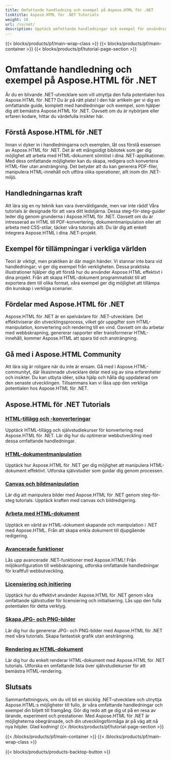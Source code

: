 ```yaml
---
title: Omfattande handledning och exempel på Aspose.HTML för .NET
linktitle: Aspose.HTML för .NET Tutorials
weight: 10
url: /sv/net/
description: Upptäck omfattande handledningar och exempel för användning av Aspose.HTML för .NET. Släpp lös kraften i Aspose.HTML för att förbättra dina .NET-utvecklingsfärdigheter.
---
```


{{< blocks/products/pf/main-wrap-class >}}
{{< blocks/products/pf/main-container >}}
{{< blocks/products/pf/tutorial-page-section >}}

# Omfattande handledning och exempel på Aspose.HTML för .NET


Är du en blivande .NET-utvecklare som vill utnyttja den fulla potentialen hos Aspose.HTML för .NET? Du är på rätt plats! I den här artikeln ger vi dig en omfattande guide, komplett med handledningar och exempel, som hjälper dig att bemästra Aspose.HTML för .NET. Oavsett om du är nybörjare eller erfaren kodare, hittar du värdefulla insikter här.

## Förstå Aspose.HTML för .NET

Innan vi dyker in i handledningarna och exemplen, låt oss förstå essensen av Aspose.HTML för .NET. Det är ett mångsidigt bibliotek som ger dig möjlighet att arbeta med HTML-dokument sömlöst i dina .NET-applikationer. Med dess omfattande möjligheter kan du skapa, redigera och konvertera HTML-filer utan ansträngning. Det betyder att du kan generera PDF-filer, manipulera HTML-innehåll och utföra olika operationer, allt inom din .NET-miljö.

## Handledningarnas kraft

Att lära sig en ny teknik kan vara överväldigande, men var inte rädd! Våra tutorials är designade för att vara ditt ledstjärna. Dessa steg-för-steg-guider leder dig genom grunderna i Aspose.HTML för .NET. Oavsett om du är intresserad av HTML till PDF-konvertering, dokumentmanipulation eller att arbeta med CSS-stilar, täcker våra tutorials allt. Du lär dig att enkelt integrera Aspose.HTML i dina .NET-projekt.

## Exempel för tillämpningar i verkliga världen

Teori är viktigt, men praktiken är där magin händer. Vi stannar inte bara vid handledningar; vi ger dig exempel från verkligheten. Dessa praktiska illustrationer hjälper dig att förstå hur du använder Aspose.HTML effektivt i dina projekt. Från att skapa HTML-dokument programmatiskt till att exportera dem till olika format, våra exempel ger dig möjlighet att tillämpa din kunskap i verkliga scenarier.

## Fördelar med Aspose.HTML för .NET

Aspose.HTML för .NET är en spelväxlare för .NET-utvecklare. Det effektiviserar din utvecklingsprocess, vilket gör uppgifter som HTML-manipulation, konvertering och rendering till en vind. Oavsett om du arbetar med webbskrapning, genererar rapporter eller transformerar HTML-innehåll, kommer Aspose.HTML att spara tid och ansträngning.

## Gå med i Aspose.HTML Community

Att lära sig är roligare när du inte är ensam. Gå med i Aspose.HTML-communityt, där likasinnade utvecklare delar med sig av sina erfarenheter och insikter. Du kan utbyta idéer, söka hjälp och hålla dig uppdaterad om den senaste utvecklingen. Tillsammans kan vi låsa upp den verkliga potentialen hos Aspose.HTML för .NET.

## Aspose.HTML för .NET Tutorials

### [HTML-tillägg och -konverteringar](./html-extensions-and-conversions/)
Upptäck HTML-tillägg och självstudiekurser för konvertering med Aspose.HTML för .NET. Lär dig hur du optimerar webbutveckling med dessa omfattande handledningar.
### [HTML-dokumentmanipulation](./html-document-manipulation/)
Upptäck hur Aspose.HTML för .NET ger dig möjlighet att manipulera HTML-dokument effektivt. Utforska självstudier som guidar dig genom processen.
### [Canvas och bildmanipulation](./canvas-and-image-manipulation/)
Lär dig att manipulera bilder med Aspose.HTML för .NET genom steg-för-steg tutorials. Upptäck kraften med canvas och bildredigering.
### [Arbeta med HTML-dokument](./working-with-html-documents/)
Upptäck en värld av HTML-dokument skapande och manipulation i .NET med Aspose.HTML. Från att skapa enkla dokument till djupgående redigering.
### [Avancerade funktioner](./advanced-features/)
Lås upp avancerade .NET-funktioner med Aspose.HTML! Från miljökonfiguration till webbskrapning, utforska omfattande handledningar för kraftfull webbutveckling.
### [Licensiering och initiering](./licensing-and-initialization/)
Upptäck hur du effektivt använder Aspose.HTML för .NET genom våra omfattande självstudier för licensiering och initialisering. Lås upp den fulla potentialen för detta verktyg.
### [Skapa JPG- och PNG-bilder](./generate-jpg-and-png-images/)
Lär dig hur du genererar JPG- och PNG-bilder med Aspose.HTML för .NET med våra tutorials. Skapa fantastisk grafik utan ansträngning.
### [Rendering av HTML-dokument](./rendering-html-documents/)
Lär dig hur du enkelt renderar HTML-dokument med Aspose.HTML för .NET tutorials. Utforska en omfattande lista över självstudiekurser för att bemästra HTML-rendering.

## Slutsats
Sammanfattningsvis, om du vill bli en skicklig .NET-utvecklare och utnyttja Aspose.HTML:s möjligheter till fullo, är våra omfattande handledningar och exempel din biljett till framgång. Gör dig redo att ge dig ut på en resa av lärande, experiment och prestationer. Med Aspose.HTML för .NET är möjligheterna obegränsade, och din utvecklingsförmåga är på väg att nå nya höjder. Glad kodning!
{{< /blocks/products/pf/tutorial-page-section >}}

{{< /blocks/products/pf/main-container >}}
{{< /blocks/products/pf/main-wrap-class >}}

{{< blocks/products/products-backtop-button >}}
